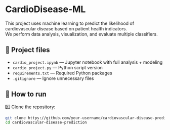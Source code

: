 # CardioDisease-ML

This project uses machine learning to predict the likelihood of cardiovascular disease based on patient health indicators.  
We perform data analysis, visualization, and evaluate multiple classifiers.

## 📂 Project files

- `cardio_project.ipynb` — Jupyter notebook with full analysis + modeling
- `cardio_project.py` — Python script version
- `requirements.txt` — Required Python packages
- `.gitignore` — Ignore unnecessary files

## 🚀 How to run

1️⃣ Clone the repository:
```bash
git clone https://github.com/your-username/cardiovascular-disease-prediction.git
cd cardiovascular-disease-prediction
